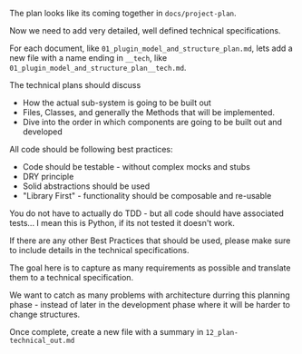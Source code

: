The plan looks like its coming together in `docs/project-plan`.

Now we need to add very detailed, well defined technical specifications.

For each document, like `01_plugin_model_and_structure_plan.md`, lets add a new file with a name ending in `__tech`, like `01_plugin_model_and_structure_plan__tech.md`.

The technical plans should discuss 
* How the actual sub-system is going to be built out
* Files, Classes, and generally the Methods that will be implemented.
* Dive into the order in which components are going to be built out and developed

All code should be following best practices:
* Code should be testable - without complex mocks and stubs
* DRY principle
* Solid abstractions should be used
* "Library First" - functionality should be composable and re-usable

You do not have to actually do TDD - but all code should have associated tests... I mean this is Python, if its not tested it doesn't work.

If there are any other Best Practices that should be used, please make sure to include details in the technical specifications.

The goal here is to capture as many requirements as possible and translate them to a technical specification.

We want to catch as many problems with architecture durring this planning phase - instead of later in the development phase where it will be harder to change structures.

Once complete, create a new file with a summary in `12_plan-technical_out.md`

<!-- Once the technical specs are written, we need to create an ordered task list -->


